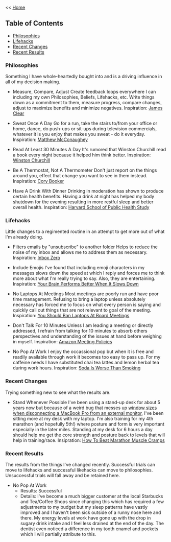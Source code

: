 << [Home](https://github.com/dubrie/public)

## Table of Contents

- [Philosophies](#philosophies)
- [Lifehacks](#lifehacks)
- [Recent Changes](#recent-changes)
- [Recent Results](#recent-results)


### Philosophies
Something I have whole-heartedly bought into and is a driving influence in all of my decision making.

- Measure, Compare, Adjust
Create feedback loops everywhere I can including my own Philosophies, Beliefs, Lifehacks, etc. Write things down as a commitment to them, measure progress, compare changes, adjust to maximize benefits and minimize negatives.
Inspiration: [James Clear](http://jamesclear.com/feedback-loops)

- Sweat Once A Day
Go for a run, take the stairs to/from your office or home, dance, do push-ups or sit-ups during television commercials, whatever it is you enjoy that makes you sweat - do it everyday.
Inspiration: [Matthew McConaughey](http://www.heraldsun.com.au/entertainment/movies/all-the-joy-of-oz/story-e6frf9h6-1111115440934?nk=663a4f3500f795d460097bc6a5bda9e2-1448396669)

-  Read At Least 30 Minutes A Day
It's rumored that Winston Churchill read a book every night because it helped him think better.
Inspiration: [Winston Churchill](https://en.wikipedia.org/wiki/Winston_Churchill)

- Be A Thermostat, Not A Thermometer
Don't just report on the things around you, effect that change you want to see in them instead.
Inspiration: [Cory Booker](https://www.facebook.com/corybooker/posts/10150525338532228)

- Have A Drink With Dinner
Drinking in moderation has shown to produce certain health benefits. Having a drink at night has helped my body shutdown for the evening resulting in more restful sleep and better overall health.
Inspiration: [Harvard School of Public Health Study](http://www.hsph.harvard.edu/nutritionsource/alcohol-full-story/)

### Lifehacks
Little changes to a regimented routine in an attempt to get more out of what I'm already doing.

- Filters emails by "unsubscribe" to another folder
Helps to reduce the noise of my inbox and allows me to address them as necessary.
Inspiration: [Inbox Zero](http://www.newyorker.com/culture/culture-desk/zero-dark-inbox)

- Include Emojis
I've found that including emoji characters in my messages slows down the speed at which I reply and forces me to think more about what I'm really trying to say. Also, they are entertaining.
Inspiration: [Your Brain Performs Better When It Slows Down](http://bigthink.com/think-tank/steven-kotler-flow-states)

- No Laptops At Meetings 
Most meetings are poorly run and have poor time management. Refusing to bring a laptop unless absolutely necessary has forced me to focus on what every person is saying and quickly call out things that are not relevant to goal of the meeting.
Inspiration: [You Should Ban Laptops At Board Meetings](http://techcrunch.com/2011/10/31/why-you-should-ban-laptops-at-board-meetings/)

- Don't Talk For 10 Minutes
Unless I am leading a meeting or directly addressed, I refrain from talking for 10 minutes to absorb others perspectives and understanding of the issues at hand before weighing in myself.
Inspiration: [Amazon Meeting Policies](http://fortune.com/2012/11/16/amazons-jeff-bezos-the-ultimate-disrupter/)

- No Pop At Work
I enjoy the occassional pop but when it is free and readily available through work it becomes too easy to pass up. For my caffeine needs I have substituted chai tea lattes and lemon herbal tea during work hours.
Inspiration: [Soda Is Worse Than Smoking](http://time.com/3513875/soda-may-age-you-as-much-as-smoking/)

### Recent Changes
Trying something new to see what the results are.

- Stand Whenever Possible
I've been using a stand-up desk for about 5 years now but because of a weird bug that messes up [window sizes when disconnecting a MacBook Pro from an external monitor](https://productforums.google.com/forum/#!topic/chrome/nDXWuqYj2zA), I've been sitting more at my desk with my laptop. I'm also training for my 4th marathon (and hopefully 5th!) where posture and form is very important especially in the later miles. Standing at my desk for 6 hours a day should help me get the core strength and posture back to levels that will help in training/race.
Insipration: [How To Beat Marathon Muscle Cramps](http://running.competitor.com/2013/09/training/how-to-beat-marathon-muscle-cramps_84843/3)

### Recent Results
The results from the things I've changed recently.  Successful trials can move to lifehacks and successful likehacks can move to philosophies. Unsuccessful trials will fall away and be retained here.

- No Pop At Work
  - Results: Successful
  - Details: I've become a much bigger customer at the local Starbucks and Tea/Coffee Shops since changing this which has required a few adjustments to my budget but my sleep patterns have vastly improved and I haven't been sick outside of a runny nose here and there. My energy levels at work have gone up with the drop in sugary drink intake and I feel less drained at the end of the day. The dentist even noticed a difference in my tooth enamel and pockets which I will partially attribute to this.
